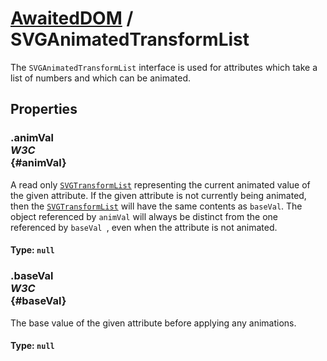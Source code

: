 # [AwaitedDOM](/docs/basic-interfaces/awaited-dom) <span>/</span> SVGAnimatedTransformList

<div class='overview'>The <code>SVGAnimatedTransformList</code> interface is used for attributes which take a list of numbers and which can be animated.</div>

## Properties

### .animVal <div class="specs"><i>W3C</i></div> {#animVal}

A read only <a href="/en-US/docs/Web/API/SVGTransformList" title="The SVGTransformList defines a list of SVGTransform objects."><code>SVGTransformList</code></a> representing the current animated value of the given attribute. If the given attribute is not currently being animated, then the <a href="/en-US/docs/Web/API/SVGTransformList" title="The SVGTransformList defines a list of SVGTransform objects."><code>SVGTransformList</code></a> will have the same contents as <code>baseVal</code>. The object referenced by <code>animVal</code> will always be distinct from the one referenced by <code>baseVal
</code>, even when the attribute is not animated.

#### **Type**: `null`

### .baseVal <div class="specs"><i>W3C</i></div> {#baseVal}

The base value of the given attribute before applying any animations.

#### **Type**: `null`
